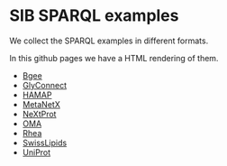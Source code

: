 # SIB SPARQL examples

We collect the SPARQL examples in different formats.

In this github pages we have a HTML rendering of them.

 * [Bgee](./examples/bgee/)
 * [GlyConnect](./examples/glyconnect/)
 * [HAMAP](./examples/hamap/)
 * [MetaNetX](./examples/metanetx/)
 * [NeXtProt](./examples/nextprot/)
 * [OMA](./examples/oma/)
 * [Rhea](./examples/rhea)
 * [SwissLipids](./examples/swisslipids)
 * [UniProt](./examples/uniprot/) 
